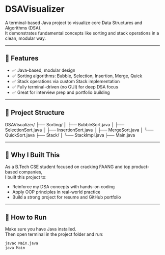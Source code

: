 # DSAVisualizer

A terminal-based Java project to visualize core Data Structures and Algorithms (DSA).  
It demonstrates fundamental concepts like sorting and stack operations in a clean, modular way.

---

## 🚀 Features

- ✅ Java-based, modular design
- ✅ Sorting algorithms: Bubble, Selection, Insertion, Merge, Quick
- ✅ Stack operations via custom Stack implementation
- ✅ Fully terminal-driven (no GUI) for deep DSA focus
- ✅ Great for interview prep and portfolio building

---

## 📁 Project Structure

DSAVisualizer/
├── Sorting/
│ ├── BubbleSort.java
│ ├── SelectionSort.java
│ ├── InsertionSort.java
│ ├── MergeSort.java
│ └── QuickSort.java
├── Stack/
│ └── StackImpl.java
├── Main.java



---

## 🧠 Why I Built This

As a B.Tech CSE student focused on cracking FAANG and top product-based companies,  
I built this project to:

- Reinforce my DSA concepts with hands-on coding
- Apply OOP principles in real-world practice
- Build a strong project for resume and GitHub portfolio

---

## 📌 How to Run

Make sure you have Java installed.  
Then open terminal in the project folder and run:

```bash
javac Main.java
java Main